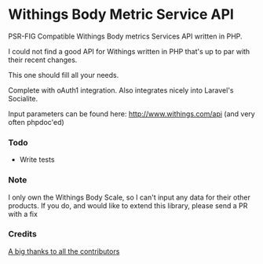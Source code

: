 Withings Body Metric Service API
============

PSR-FIG Compatible Withings Body metrics Services API written in PHP.

I could not find a good API for Withings written in PHP that's up to par with their recent changes.

This one should fill all your needs. 

Complete with oAuth1 integration. Also integrates nicely into Laravel's Socialite.

Input parameters can be found here: http://www.withings.com/api (and very often phpdoc'ed)

### Todo

* Write tests

### Note
I only own the Withings Body Scale, so I can't input any data for their other products. If you do, and would like to extend this library, please send a PR with a fix

### Credits
[A big thanks to all the contributors](https://github.com/Zn4rK/php-withings/graphs/contributors)